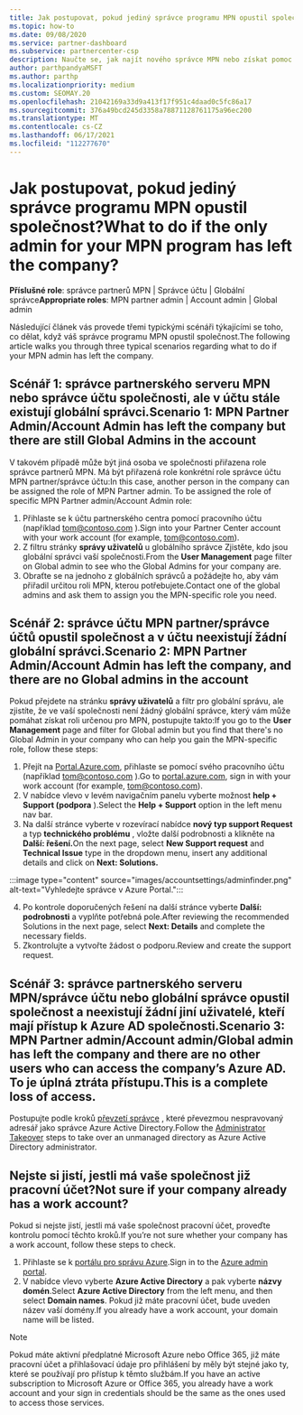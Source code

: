 ```yaml
---
title: Jak postupovat, pokud jediný správce programu MPN opustil společnost?
ms.topic: how-to
ms.date: 09/08/2020
ms.service: partner-dashboard
ms.subservice: partnercenter-csp
description: Naučte se, jak najít nového správce MPN nebo získat pomoc od globálního správce vaší společnosti. Přečtěte si také, jak přidat nového globálního správce centra partnerů.
author: parthpandyaMSFT
ms.author: parthp
ms.localizationpriority: medium
ms.custom: SEOMAY.20
ms.openlocfilehash: 21042169a33d9a413f17f951c4daad0c5fc86a17
ms.sourcegitcommit: 376a49bcd245d3358a78871128761175a96ec200
ms.translationtype: MT
ms.contentlocale: cs-CZ
ms.lasthandoff: 06/17/2021
ms.locfileid: "112277670"
---
```

# <a name="what-to-do-if-the-only-admin-for-your-mpn-program-has-left-the-company"></a><span data-ttu-id="6053d-103">Jak postupovat, pokud jediný správce programu MPN opustil společnost?</span><span class="sxs-lookup"><span data-stu-id="6053d-103">What to do if the only admin for your MPN program has left the company?</span></span>

<span data-ttu-id="6053d-104">**Příslušné role**: správce partnerů MPN | Správce účtu | Globální správce</span><span class="sxs-lookup"><span data-stu-id="6053d-104">**Appropriate roles**: MPN partner admin | Account admin | Global admin</span></span>

<span data-ttu-id="6053d-105">Následující článek vás provede třemi typickými scénáři týkajícími se toho, co dělat, když váš správce programu MPN opustil společnost.</span><span class="sxs-lookup"><span data-stu-id="6053d-105">The following article walks you through three typical scenarios regarding what to do if your MPN admin has left the company.</span></span>

## <a name="scenario-1-mpn-partner-adminaccount-admin-has-left-the-company-but-there-are-still-global-admins-in-the-account"></a><span data-ttu-id="6053d-106">Scénář 1: správce partnerského serveru MPN nebo správce účtu společnosti, ale v účtu stále existují globální správci.</span><span class="sxs-lookup"><span data-stu-id="6053d-106">Scenario 1: MPN Partner Admin/Account Admin has left the company but there are still Global Admins in the account</span></span>

<span data-ttu-id="6053d-107">V takovém případě může být jiná osoba ve společnosti přiřazena role správce partnerů MPN. Má být přiřazená role konkrétní role správce účtu MPN partner/správce účtu:</span><span class="sxs-lookup"><span data-stu-id="6053d-107">In this case, another person in the company can be assigned the role of MPN Partner admin. To be assigned the role of specific MPN Partner admin/Account Admin role:</span></span>

1. <span data-ttu-id="6053d-108">Přihlaste se k účtu partnerského centra pomocí pracovního účtu (například tom@contoso.com ).</span><span class="sxs-lookup"><span data-stu-id="6053d-108">Sign into your Partner Center account with your work account (for example, tom@contoso.com).</span></span>
1. <span data-ttu-id="6053d-109">Z filtru stránky **správy uživatelů** u globálního správce Zjistěte, kdo jsou globální správci vaší společnosti.</span><span class="sxs-lookup"><span data-stu-id="6053d-109">From the **User Management** page filter on Global admin to see who the Global Admins for your company are.</span></span> 
1. <span data-ttu-id="6053d-110">Obraťte se na jednoho z globálních správců a požádejte ho, aby vám přiřadil určitou roli MPN, kterou potřebujete.</span><span class="sxs-lookup"><span data-stu-id="6053d-110">Contact one of the global admins and ask them to assign you the MPN-specific role you need.</span></span> 

## <a name="scenario-2-mpn-partner-adminaccount-admin-has-left-the-company-and-there-are-no-global-admins-in-the-account"></a><span data-ttu-id="6053d-111">Scénář 2: správce účtu MPN partner/správce účtů opustil společnost a v účtu neexistují žádní globální správci.</span><span class="sxs-lookup"><span data-stu-id="6053d-111">Scenario 2: MPN Partner Admin/Account Admin has left the company, and there are no Global admins in the account</span></span> 

<span data-ttu-id="6053d-112">Pokud přejdete na stránku **správy uživatelů** a filtr pro globální správu, ale zjistíte, že ve vaší společnosti není žádný globální správce, který vám může pomáhat získat roli určenou pro MPN, postupujte takto:</span><span class="sxs-lookup"><span data-stu-id="6053d-112">If you go to the **User Management** page and filter for Global admin but you find that there's no Global Admin in your company who can help you gain the MPN-specific role, follow these steps:</span></span>

1. <span data-ttu-id="6053d-113">Přejít na [Portal.Azure.com](https://ms.portal.azure.com/), přihlaste se pomocí svého pracovního účtu (například tom@contoso.com ).</span><span class="sxs-lookup"><span data-stu-id="6053d-113">Go to [portal.azure.com](https://ms.portal.azure.com/), sign in with your work account (for example, tom@contoso.com).</span></span> 
1. <span data-ttu-id="6053d-114">V nabídce vlevo v levém navigačním panelu vyberte možnost **help + Support (podpora** ).</span><span class="sxs-lookup"><span data-stu-id="6053d-114">Select the **Help + Support** option in the left menu nav bar.</span></span>
1. <span data-ttu-id="6053d-115">Na další stránce vyberte v rozevírací nabídce **nový typ support Request** a typ **technického problému** , vložte další podrobnosti a klikněte na **Další: řešení.**</span><span class="sxs-lookup"><span data-stu-id="6053d-115">On the next page, select **New Support request** and **Technical Issue** type in the dropdown menu, insert any additional details and click on **Next: Solutions.**</span></span>

:::image type="content" source="images/accountsettings/adminfinder.png" alt-text="Vyhledejte správce v Azure Portal.":::

4. <span data-ttu-id="6053d-117">Po kontrole doporučených řešení na další stránce vyberte **Další: podrobnosti** a vyplňte potřebná pole.</span><span class="sxs-lookup"><span data-stu-id="6053d-117">After reviewing the recommended Solutions in the next page, select **Next: Details** and complete the necessary fields.</span></span>
1. <span data-ttu-id="6053d-118">Zkontrolujte a vytvořte žádost o podporu.</span><span class="sxs-lookup"><span data-stu-id="6053d-118">Review and create the support request.</span></span>


## <a name="scenario-3-mpn-partner-adminaccount-adminglobal-admin-has-left-the-company-and-there-are-no-other-users-who-can-access-the-companys-azure-ad-this-is-a-complete-loss-of-access"></a><span data-ttu-id="6053d-119">Scénář 3: správce partnerského serveru MPN/správce účtu nebo globální správce opustil společnost a neexistují žádní jiní uživatelé, kteří mají přístup k Azure AD společnosti.</span><span class="sxs-lookup"><span data-stu-id="6053d-119">Scenario 3: MPN Partner admin/Account admin/Global admin has left the company and there are no other users who can access the company’s Azure AD.</span></span> <span data-ttu-id="6053d-120">To je úplná ztráta přístupu.</span><span class="sxs-lookup"><span data-stu-id="6053d-120">This is a complete loss of access.</span></span>

<span data-ttu-id="6053d-121">Postupujte podle kroků [převzetí správce](/azure/active-directory/users-groups-roles/domains-admin-takeover#internal-admin-takeover) , které převezmou nespravovaný adresář jako správce Azure Active Directory.</span><span class="sxs-lookup"><span data-stu-id="6053d-121">Follow the [Administrator Takeover](/azure/active-directory/users-groups-roles/domains-admin-takeover#internal-admin-takeover) steps to take over an unmanaged directory as Azure Active Directory administrator.</span></span>

## <a name="not-sure-if-your-company-already-has-a-work-account"></a><span data-ttu-id="6053d-122">Nejste si jistí, jestli má vaše společnost již pracovní účet?</span><span class="sxs-lookup"><span data-stu-id="6053d-122">Not sure if your company already has a work account?</span></span>

<span data-ttu-id="6053d-123">Pokud si nejste jistí, jestli má vaše společnost pracovní účet, proveďte kontrolu pomocí těchto kroků.</span><span class="sxs-lookup"><span data-stu-id="6053d-123">If you’re not sure whether your company has a work account, follow these steps to check.</span></span>

1. <span data-ttu-id="6053d-124">Přihlaste se k [portálu pro správu Azure](https://ms.portal.azure.com).</span><span class="sxs-lookup"><span data-stu-id="6053d-124">Sign in to the [Azure admin portal](https://ms.portal.azure.com).</span></span>
2. <span data-ttu-id="6053d-125">V nabídce vlevo vyberte **Azure Active Directory** a pak vyberte **názvy domén**.</span><span class="sxs-lookup"><span data-stu-id="6053d-125">Select **Azure Active Directory** from the left menu, and then select **Domain names**.</span></span>
<span data-ttu-id="6053d-126">Pokud již máte pracovní účet, bude uveden název vaší domény.</span><span class="sxs-lookup"><span data-stu-id="6053d-126">If you already have a work account, your domain name will be listed.</span></span>

>[!Note]
><span data-ttu-id="6053d-127">Pokud máte aktivní předplatné Microsoft Azure nebo Office 365, již máte pracovní účet a přihlašovací údaje pro přihlášení by měly být stejné jako ty, které se používají pro přístup k těmto službám.</span><span class="sxs-lookup"><span data-stu-id="6053d-127">If you have an active subscription to Microsoft Azure or Office 365, you already have a work account and your sign in credentials should be the same as the ones used to access those services.</span></span>